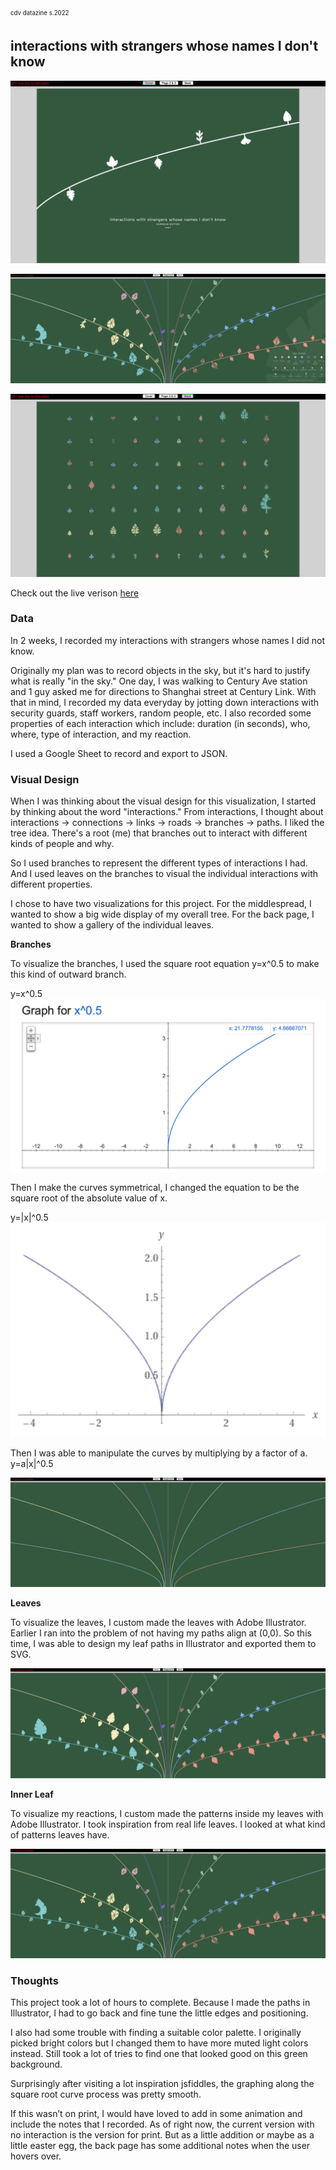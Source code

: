 <sub><sup>cdv datazine s.2022</sup></sub>

## interactions with strangers whose names I don't know

<p align="center">
<img src="assets/front.jpg">
</p>

<p align="center">
<img src="assets/middlespread.jpg">
</p>

<p align="center">
<img src="assets/back.jpg">
</p>

Check out the live verison [here](https://clcl915.github.io/cdv-student/projects/data-zine/)

### Data

In 2 weeks, I recorded my interactions with strangers whose names I did not know. 

Originally my plan was to record objects in the sky, but it's hard to justify what is really "in the sky." One day, I was walking to Century Ave station and 1 guy asked me for directions to Shanghai street at Century Link. With that in mind, I recorded my data everyday by jotting down interactions with security guards, staff workers, random people, etc. I also recorded some properties of each interaction which include: duration (in seconds), who, where, type of interaction, and my reaction.  

I used a Google Sheet to record and export to JSON.


### Visual Design

When I was thinking about the visual design for this visualization, I started by thinking about the word "interactions." From interactions, I thought about interactions → connections → links → roads → branches → paths. I liked the tree idea. There's a root (me) that branches out to interact with different kinds of people and why. 

So I used branches to represent the different types of interactions I had. And I used leaves on the branches to visual the individual interactions with different properties.

I chose to have two visualizations for this project. For the middlespread, I wanted to show a big wide display of my overall tree. For the back page, I wanted to show a gallery of the individual leaves. 

**Branches** 

To visualize the branches, I used the square root equation y=x^0.5 to make this kind of outward branch. 

y=x^0.5
![](assets/squareroot-curve.png)

Then I make the curves symmetrical, I changed the equation to be the square root of the absolute value of x. 

y=|x|^0.5
![](assets/sqrt-of-absolute-x.png)

Then I was able to manipulate the curves by multiplying by a factor of a. 
y=a|x|^0.5

![](assets/middlespread-just-branches.jpg)

**Leaves** 

To visualize the leaves, I custom made the leaves with Adobe Illustrator. Earlier I ran into the problem of not having my paths align at (0,0). So this time, I was able to design my leaf paths in Illustrator and exported them to SVG. 

![](assets/middlespread-leaves-no-inner.jpg)

**Inner Leaf** 

To visualize my reactions, I custom made the patterns inside my leaves with Adobe Illustrator. I took inspiration from real life leaves. I looked at what kind of patterns leaves have.   

![](assets/middlespread-full.jpg)

### Thoughts

This project took a lot of hours to complete. Because I made the paths in Illustrator, I had to go back and fine tune the little edges and positioning. 

I also had some trouble with finding a suitable color palette. I originally picked bright colors but I changed them to have more muted light colors instead. Still took a lot of tries to find one that looked good on this green background.  

Surprisingly after visiting a lot inspiration jsfiddles, the graphing along the square root curve process was pretty smooth.    

If this wasn’t on print, I would have loved to add in some animation and include the notes that I recorded. As of right now, the current version with no interaction is the version for print. But as a little addition or maybe as a little easter egg, the back page has some additional notes when the user hovers over.   
